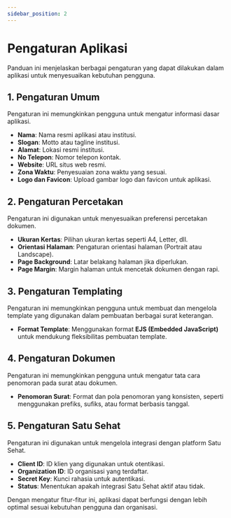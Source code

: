 ```yaml
---
sidebar_position: 2
---
```


# Pengaturan Aplikasi

Panduan ini menjelaskan berbagai pengaturan yang dapat dilakukan dalam aplikasi untuk menyesuaikan kebutuhan pengguna.

## 1. Pengaturan Umum
Pengaturan ini memungkinkan pengguna untuk mengatur informasi dasar aplikasi.
- **Nama**: Nama resmi aplikasi atau institusi.
- **Slogan**: Motto atau tagline institusi.
- **Alamat**: Lokasi resmi institusi.
- **No Telepon**: Nomor telepon kontak.
- **Website**: URL situs web resmi.
- **Zona Waktu**: Penyesuaian zona waktu yang sesuai.
- **Logo dan Favicon**: Upload gambar logo dan favicon untuk aplikasi.

## 2. Pengaturan Percetakan
Pengaturan ini digunakan untuk menyesuaikan preferensi percetakan dokumen.
- **Ukuran Kertas**: Pilihan ukuran kertas seperti A4, Letter, dll.
- **Orientasi Halaman**: Pengaturan orientasi halaman (Portrait atau Landscape).
- **Page Background**: Latar belakang halaman jika diperlukan.
- **Page Margin**: Margin halaman untuk mencetak dokumen dengan rapi.

## 3. Pengaturan Templating
Pengaturan ini memungkinkan pengguna untuk membuat dan mengelola template yang digunakan dalam pembuatan berbagai surat keterangan.
- **Format Template**: Menggunakan format **EJS (Embedded JavaScript)** untuk mendukung fleksibilitas pembuatan template.

## 4. Pengaturan Dokumen
Pengaturan ini memungkinkan pengguna untuk mengatur tata cara penomoran pada surat atau dokumen.
- **Penomoran Surat**: Format dan pola penomoran yang konsisten, seperti menggunakan prefiks, sufiks, atau format berbasis tanggal.

## 5. Pengaturan Satu Sehat
Pengaturan ini digunakan untuk mengelola integrasi dengan platform Satu Sehat.
- **Client ID**: ID klien yang digunakan untuk otentikasi.
- **Organization ID**: ID organisasi yang terdaftar.
- **Secret Key**: Kunci rahasia untuk autentikasi.
- **Status**: Menentukan apakah integrasi Satu Sehat aktif atau tidak.

Dengan mengatur fitur-fitur ini, aplikasi dapat berfungsi dengan lebih optimal sesuai kebutuhan pengguna dan organisasi.

